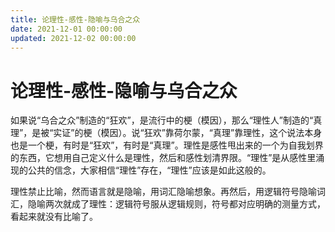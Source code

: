 ```yaml
---
title: 论理性-感性-隐喻与乌合之众
date: 2021-12-01 00:00:00
updated: 2021-12-02 00:00:00
---
```


# 论理性-感性-隐喻与乌合之众

如果说“乌合之众”制造的“狂欢”，是流行中的梗（模因），那么“理性人”制造的“真理”，是被“实证”的梗（模因）。说“狂欢”靠荷尔蒙，“真理”靠理性，这个说法本身也是一个梗，有时是“狂欢”，有时是“真理”。理性是感性甩出来的一个为自我划界的东西，它想用自己定义什么是理性，然后和感性划清界限。“理性”是从感性里涌现的公共的信念，大家相信“理性”存在，“理性”应该是如此这般的。

理性禁止比喻，然而语言就是隐喻，用词汇隐喻想象。再然后，用逻辑符号隐喻词汇，隐喻两次就成了理性：逻辑符号服从逻辑规则，符号都对应明确的测量方式，看起来就没有比喻了。
